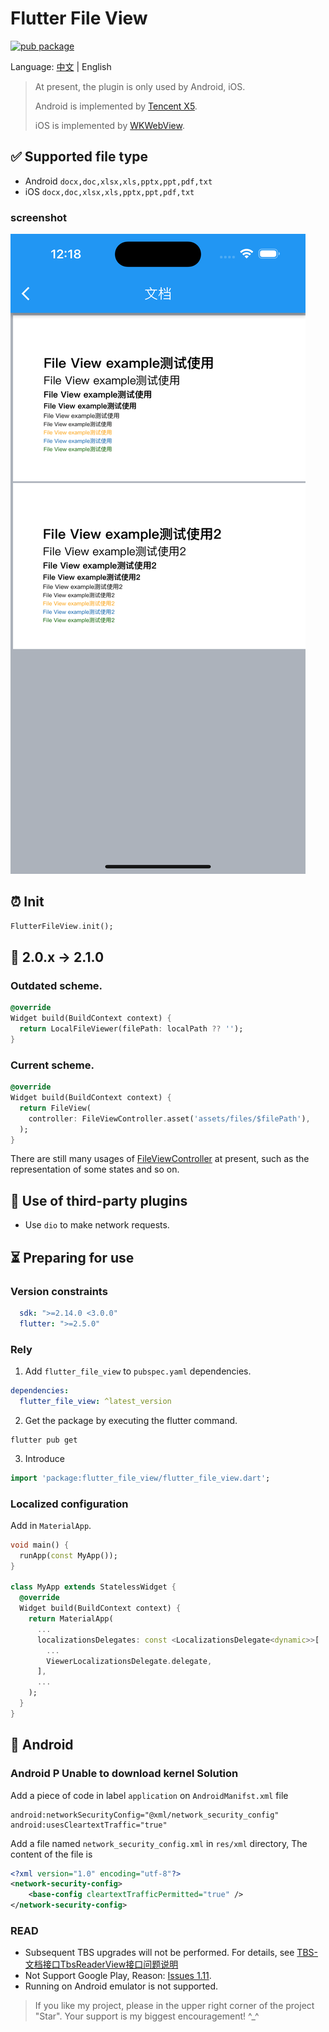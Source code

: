 # Flutter File View

[![pub package](https://img.shields.io/pub/v/flutter_file_view)](https://pub.dev/packages/flutter_file_view)

Language: [中文](README-ZH.md) | English

> At present, the plugin is only used by Android, iOS.
>
> Android is implemented by [Tencent X5](https://x5.tencent.com/docs/index.html).
>
> iOS is implemented by [WKWebView](https://developer.apple.com/documentation/webkit/wkwebview).

## ✅ Supported file type

* Android `docx,doc,xlsx,xls,pptx,ppt,pdf,txt`
* iOS `docx,doc,xlsx,xls,pptx,ppt,pdf,txt`

### screenshot
![Alt text](screenshots/pptx.png)

## ⏰ Init

```dart
FlutterFileView.init();
```

## 💼 2.0.x -> 2.1.0

### Outdated scheme.

```dart
@override
Widget build(BuildContext context) {
  return LocalFileViewer(filePath: localPath ?? '');
}
```

### Current scheme.

```dart
@override
Widget build(BuildContext context) {
  return FileView(
    controller: FileViewController.asset('assets/files/$filePath'),
  );
}
```

There are still many usages of [FileViewController](lib/src/file_view.dart) at present, such as the representation of some states and so on.

## 📲 Use of third-party plugins

* Use `dio` to make network requests.

## ⏳ Preparing for use

### Version constraints

```yaml
  sdk: ">=2.14.0 <3.0.0"
  flutter: ">=2.5.0"
```

### Rely

1. Add `flutter_file_view` to `pubspec.yaml` dependencies.

```yaml
dependencies:
  flutter_file_view: ^latest_version
```

2. Get the package by executing the flutter command.

```
flutter pub get
```

3. Introduce

```dart
import 'package:flutter_file_view/flutter_file_view.dart';
```

### Localized configuration

Add in `MaterialApp`.

```dart
void main() {
  runApp(const MyApp());
}

class MyApp extends StatelessWidget {
  @override
  Widget build(BuildContext context) {
    return MaterialApp(
      ...
      localizationsDelegates: const <LocalizationsDelegate<dynamic>>[
        ...
        ViewerLocalizationsDelegate.delegate,
      ],
      ...
    );
  }
}
```

## 🤖 Android

### Android P Unable to download kernel Solution

Add a piece of code in label `application` on `AndroidManifst.xml` file

```
android:networkSecurityConfig="@xml/network_security_config"
android:usesCleartextTraffic="true"
```

Add a file named `network_security_config.xml` in `res/xml` directory, The content of the file is

```xml
<?xml version="1.0" encoding="utf-8"?>
<network-security-config>
    <base-config cleartextTrafficPermitted="true" />
</network-security-config>
```

### READ

- Subsequent TBS upgrades will not be performed. For details, see [TBS-文档接口TbsReaderView接口问题说明](https://doc.weixin.qq.com/doc/w3_AGoAtwbdAFw5hQq0KqWRPmmRF18F3?scode=AJEAIQdfAAo7OBDhdiAGoAtwbdAFw)
- Not Support Google Play, Reason: [Issues 1.11](https://x5.tencent.com/docs/questions.html).
- Running on Android emulator is not supported.

> If you like my project, please in the upper right corner of the project "Star". Your support is my biggest encouragement! ^_^

